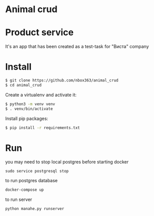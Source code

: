 # Animal crud

# Product service

It's an app that has been created as a test-task for "Виста" company


# Install

```bash
$ git clone https://github.com/nbox363/animal_crud
$ cd animal_crud
```

Create a virtualenv and activate it:
```bash
$ python3 -m venv venv
$ . venv/bin/activate
```

Install pip packages:
```bash
$ pip install -r requirements.txt
```

# Run
you may need to stop local postgres before starting docker 
```
sudo service postgresql stop
```
to run postgres database
```bash
docker-compose up
```



to run server
```bash
python manahe.py runserver
```
